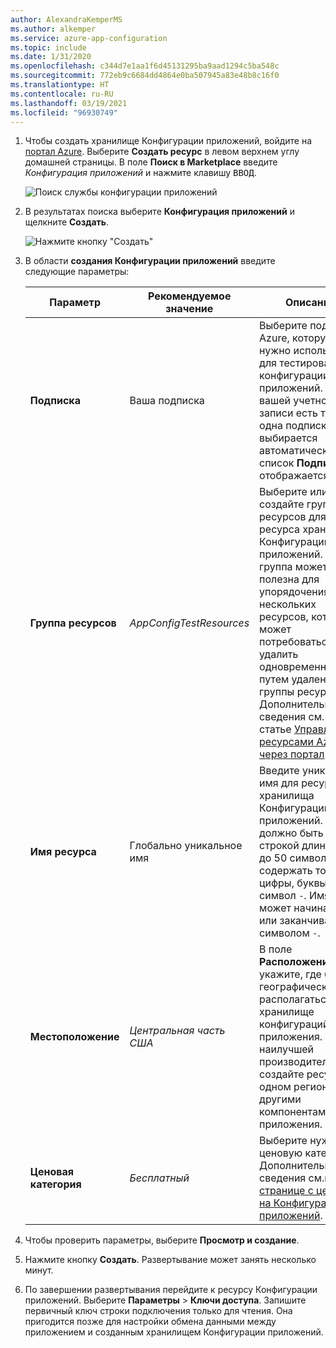 ```yaml
---
author: AlexandraKemperMS
ms.author: alkemper
ms.service: azure-app-configuration
ms.topic: include
ms.date: 1/31/2020
ms.openlocfilehash: c344d7e1aa1f6d45131295ba9aad1294c5ba548c
ms.sourcegitcommit: 772eb9c6684dd4864e0ba507945a83e48b8c16f0
ms.translationtype: HT
ms.contentlocale: ru-RU
ms.lasthandoff: 03/19/2021
ms.locfileid: "96930749"
---
```

1. Чтобы создать хранилище Конфигурации приложений, войдите на [портал Azure](https://portal.azure.com). Выберите **Создать ресурс** в левом верхнем углу домашней страницы. В поле **Поиск в Marketplace** введите *Конфигурация приложений* и нажмите клавишу <kbd>ВВОД</kbd>.

    ![Поиск службы конфигурации приложений](media/azure-app-configuration-create/azure-portal-search.png)

1. В результатах поиска выберите **Конфигурация приложений** и щелкните **Создать**.

    ![Нажмите кнопку "Создать"](media/azure-app-configuration-create/azure-portal-app-configuration-create.png)

1. В области **создания Конфигурации приложений** введите следующие параметры:

    | Параметр | Рекомендуемое значение | Описание |
    |---|---|---|
    | **Подписка** | Ваша подписка | Выберите подписку Azure, которую нужно использовать для тестирования конфигурации приложений. Если в вашей учетной записи есть только одна подписка, она выбирается автоматически, а список **Подписка** не отображается. |
    | **Группа ресурсов** | *AppConfigTestResources* | Выберите или создайте группу ресурсов для ресурса хранилища Конфигурации приложений. Эта группа может быть полезна для упорядочения нескольких ресурсов, которые может потребоваться удалить одновременно путем удаления группы ресурсов. Дополнительные сведения см. в статье [Управление ресурсами Azure через портал](../articles/azure-resource-manager/management/overview.md). |
    | **Имя ресурса** | Глобально уникальное имя | Введите уникальное имя для ресурса хранилища Конфигурации приложений. Имя должно быть строкой длиной от 5 до 50 символов и содержать только цифры, буквы и символ `-`. Имя не может начинаться или заканчиваться символом `-`. |
    | **Местоположение** | *Центральная часть США* | В поле **Расположение** укажите, где будет географически располагаться хранилище конфигураций приложения. Для наилучшей производительности создайте ресурс в одном регионе с другими компонентами приложения. |
    | **Ценовая категория** | *Бесплатный* | Выберите нужную ценовую категорию. Дополнительные сведения см.на [странице с ценами на Конфигурацию приложений](https://azure.microsoft.com/pricing/details/app-configuration). |

1. Чтобы проверить параметры, выберите **Просмотр и создание**.

1. Нажмите кнопку **Создать**. Развертывание может занять несколько минут.

1. По завершении развертывания перейдите к ресурсу Конфигурации приложений. Выберите **Параметры** > **Ключи доступа**. Запишите первичный ключ строки подключения только для чтения. Она пригодится позже для настройки обмена данными между приложением и созданным хранилищем Конфигурации приложений.